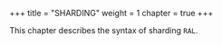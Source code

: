 +++
title = "SHARDING"
weight = 1
chapter = true
+++

This chapter describes the syntax of sharding `RAL`.
